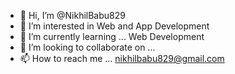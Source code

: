 - 👋 Hi, I’m @NikhilBabu829
- 👀 I’m interested in Web and App Development
- 🌱 I’m currently learning ... Web Development
- 💞️ I’m looking to collaborate on ... 
- 📫 How to reach me ... nikhilbabu829@gmail.com

<!---
NikhilBabu829/NikhilBabu829 is a ✨ special ✨ repository because its `README.md` (this file) appears on your GitHub profile.
You can click the Preview link to take a look at your changes.
--->
